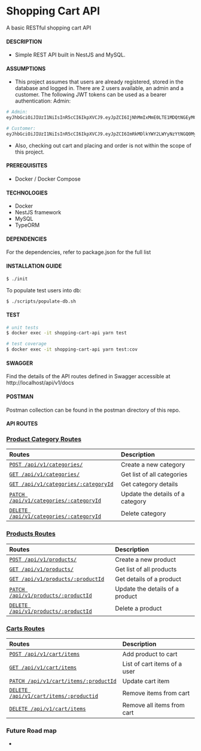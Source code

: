 # Shopping Cart API

A basic RESTful shopping cart API

#### DESCRIPTION

- Simple REST API built in NestJS and MySQL.

#### ASSUMPTIONS

- This project assumes that users are already registered, stored in the database and logged in. There are 2 users available, an admin and a customer.
The following JWT tokens can be used as a bearer authentication:
Admin:
```bash
# Admin:
eyJhbGciOiJIUzI1NiIsInR5cCI6IkpXVCJ9.eyJpZCI6IjNhMmIxMmE0LTE1MDQtNGEyMC1iYTIxLWZhYjBmZjEzZjNmOCIsImlhdCI6MTYyMjMxOTI2MSwiZXhwIjoxNjIyOTI0MDYxfQ.Is-w3T654uJmHJuXLV5MyAoe14F-hLAv9FhVr-D_6W0

# Customer:
eyJhbGciOiJIUzI1NiIsInR5cCI6IkpXVCJ9.eyJpZCI6ImRkMDlkYWY2LWYyNzYtNGQ0My1hNmE2LTNhZjg0NGIyOTZmZSIsImlhdCI6MTYyMjMxOTE5MiwiZXhwIjoxNjIyOTIzOTkyfQ.4HQH5lnrTISvJxzY2OjLo8j0FXocEO-heB2IntefptE
```

- Also, checking out cart and placing and order is not within the scope of this project.


#### PREREQUISITES
- Docker / Docker Compose


#### TECHNOLOGIES
- Docker
- NestJS framework
- MySQL
- TypeORM


#### DEPENDENCIES

For the dependencies, refer to package.json for the full list

#### INSTALLATION GUIDE
```bash
$ ./init
```

To populate test users into db:
```bash
$ ./scripts/populate-db.sh
```

#### TEST
```bash
# unit tests
$ docker exec -it shopping-cart-api yarn test

# test coverage
$ docker exec -it shopping-cart-api yarn test:cov
```

#### SWAGGER
Find the details of the API routes defined in Swagger accessible at http://localhost/api/v1/docs

#### POSTMAN
Postman collection can be found in the postman directory of this repo.

#### API ROUTES

### [Product Category Routes](#category-routes)
| Routes        | Description  | 
|:------------- |:-------------|
| [`POST /api/v1/categories/`](#create-new-category)     | Create a new category |  
| [`GET /api/v1/categories/`](#get-all-category)    |Get list of all categories|   
| [`GET /api/v1/categories/:categoryId`](#get-category)| Get category details |    
| [`PATCH /api/v1/categories/:categoryId`](#update-category) | Update the details of a category |
| [`DELETE /api/v1/categories/:categoryId`](#delete-category) |Delete category |

### [Products Routes](#product-routes)
| Routes        | Description   | 
|:------------- |:-------------|
| [`POST /api/v1/products/`](#create-new-product)     | Create a new product |  
| [`GET /api/v1/products/`](#get-all-products)    |Get list of all products|   
| [`GET /api/v1/products/:productId`](#get-product-details)| Get details of a product |    
| [`PATCH /api/v1/products/:productId`](#update-product) | Update the details of a product |
| [`DELETE /api/v1/products/:productId`](#delete-product) |Delete a product |

### [Carts Routes](#carts-routes)
| Routes        | Description   | 
|:------------- |:-------------|
| [`POST /api/v1/cart/items`](#create-new-cart)     | Add product to cart |  
| [`GET /api/v1/cart/items`](#get-cart-items)    | List of cart items of a user |   
| [`PATCH /api/v1/cart/items/:productId`](#update-cart-items) | Update cart item |
| [`DELETE /api/v1/cart/items/:productid`](#remove-cart-item) | Remove items from cart |
| [`DELETE /api/v1/cart/items`](#clear-cart) | Remove all items from cart |


### Future Road map
- 
